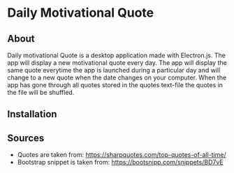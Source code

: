 # Daily Motivational Quote

## About

Daily motivational Quote is a desktop application made with Electron.js. The app will display a new motivational quote every day. The app will display the same quote everytime the app is launched during a particular day and will change to a new quote when the date changes on your computer. When the app has gone through all quotes stored in the quotes text-file the quotes in the file will be shuffled.

## Installation



## Sources

- Quotes are taken from: https://sharpquotes.com/top-quotes-of-all-time/
- Bootstrap snippet is taken from: https://bootsnipp.com/snippets/BD7vE

